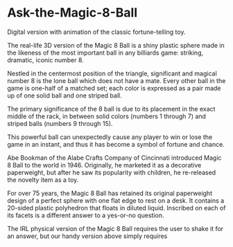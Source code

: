 # Ask-the-Magic-8-Ball
Digital version with animation of the classic fortune-telling toy.

The real-life 3D version of the Magic 8 Ball is a shiny plastic sphere made in the likeness of the most important ball in any billiards game: 
striking, dramatic, iconic number 8. 

Nestled in the centermost position of the triangle, significant and magical number 8 is the lone ball which does not have a mate. 
Every other ball in the game is one-half of a matched set; each color is expressed as a pair made up of one solid ball and
one striped ball.

The primary significance of the 8 ball is due to its placement in the exact middle of the rack, in between solid colors (numbers 1 through 7) and 
striped balls (numbers 9 through 15). 

This powerful ball can unexpectedly cause any player to win or lose the game in an instant, 
and thus it has become a symbol of fortune and chance.

Abe Bookman of the Alabe Crafts Company of Cincinnati introduced Magic 8 Ball to the world in 1946. 
Originally, he marketed it as a decorative paperweight, but after he saw its popularity with children, he re-released the novelty item as a toy. 

For over 75 years, the Magic 8 Ball has retained its original paperweight design of a perfect sphere with one flat edge to rest on a desk.
It contains a 20-sided plastic polyhedron that floats in diluted liquid. Inscribed on each of its facets 
is a different answer to a yes-or-no question.

The IRL physical version of the Magic 8 Ball requires the user to shake it for an answer, but our handy version above simply requires
